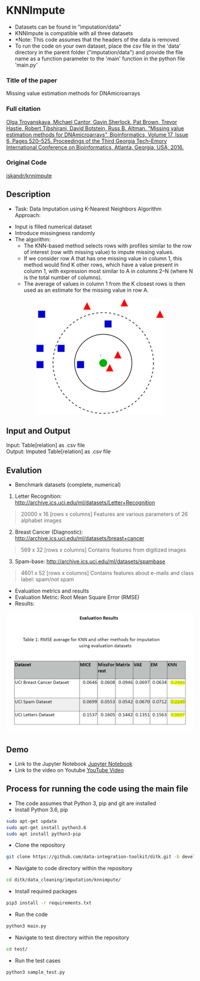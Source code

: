 # KNNImpute
- Datasets can be found in "imputation/data"
- KNNImpute is compatible with all three datasets
- *Note: This code assumes that the headers of the data is removed
- To run the code on your own dataset, place the csv file in the 'data' directory in the parent folder ("imputation/data") and provide the file name as a function parameter to the 'main' function in the python file 'main.py'

### Title of the paper
Missing value estimation methods for DNAmicroarrays

### Full citation
[Olga Troyanskaya, Michael Cantor, Gavin Sherlock, Pat Brown, Trevor Hastie, Robert Tibshirani, David Botstein, Russ B. Altman. “Missing value estimation methods for DNAmicroarrays”. Bioinformatics, Volume 17, Issue 6, Pages 520–525. Proceedings of the Third Georgia Tech–Emory International Conference on Bioinformatics, Atlanta, Georgia, USA, 2016.](https://academic.oup.com/bioinformatics/article/17/6/520/272365)

### Original Code
[iskandr/knnimpute](https://github.com/iskandr/knnimpute)

## Description
- Task: Data Imputation using K-Nearest Neighbors Algorithm <br />
Approach:
* Input is filled numerical dataset
* Introduce missingness randomly 
* The algorithm:
	* The KNN-based method selects rows with profiles similar to the row of interest (row with missing value) to impute missing values. 
	* If we consider row A that has one missing value in column 1, this method would find K other rows, which have a value present in column 1, with expression most similar to A in columns 2–N (where N is the total number of columns). 
	* The average of values in column 1 from the K closest rows is then used as an estimate for the missing value in row A.

<p align="center"><img src="img/figure.png" /></p>

## Input and Output
Input: Table[relation] as .csv file <br />
Output: Imputed Table[relation] as .csv file <br />

## Evalution
- Benchmark datasets (complete, numerical) 
1. Letter Recognition: http://archive.ics.uci.edu/ml/datasets/Letter+Recognition
> 20000 x 16 [rows x columns]
> Features are various parameters of 26 alphabet images
2. Breast Cancer (Diagnostic): http://archive.ics.uci.edu/ml/datasets/breast+cancer
> 569 x 32 [rows x columns] 
> Contains features from digitized images
3. Spam-base: http://archive.ics.uci.edu/ml/datasets/spambase
> 4601 x 52 [rows x columns] 
> Contains features about e-mails and class label: spam/not spam

- Evaluation metrics and results
- Evaluation Metric: Root Mean Square Error (RMSE) 
- Results:
<p align="center"><img src="img/results.PNG" /></p>

## Demo
- Link to the Jupyter Notebook 
[Jupyter Notebook](https://github.com/hemkeshv/ditk/blob/develop/data_cleaning/imputation/knnimpute/knnimpute.ipynb)
- Link to the video on Youtube
[YouTube Video](https://youtu.be/GXM1Y5ipeeQ)

## Process for running the code using the main file
- The code assumes that Python 3, pip and git are installed
- Install Python 3.6, pip
```bash
sudo apt-get update
sudo apt-get install python3.6
sudo apt install python3-pip
```
- Clone the repository
```bash
git clone https://github.com/data-integration-toolkit/ditk.git -b develop --single-branch
```
- Navigate to code directory within the repository
```bash
cd ditk/data_cleaning/imputation/knnimpute/
```
- Install required packages
```bash
pip3 install -r requirements.txt
```
- Run the code
```bash
python3 main.py
```
- Navigate to test directory within the repository
```bash
cd test/
```
- Run the test cases
```bash
python3 sample_test.py
```
